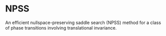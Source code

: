 # NPSS
An  efficient  nullspace-preserving  saddle  search  (NPSS) method for a class of phase transitions involving translational invariance.
